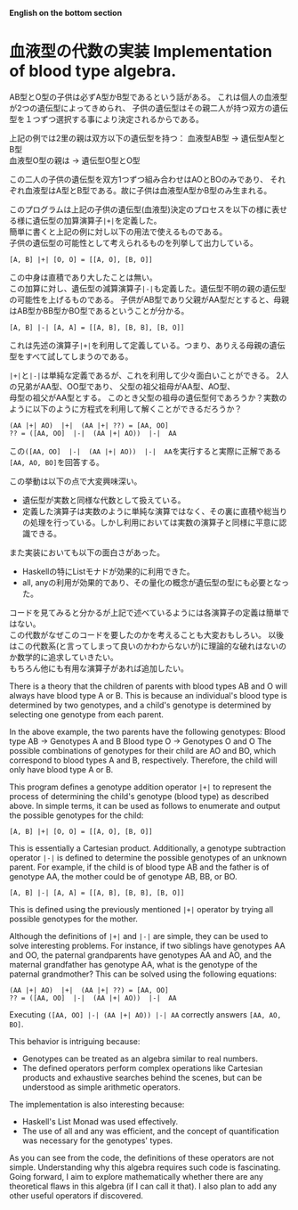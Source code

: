 **English on the bottom section**
# 血液型の代数の実装 Implementation of blood type algebra.

AB型とO型の子供は必ずA型かB型であるという話がある。
これは個人の血液型が2つの遺伝型によってきめられ、
子供の遺伝型はその親二人が持つ双方の遺伝型を１つずつ選択する事により決定されるからである。  
  
上記の例では2里の親は双方以下の遺伝型を持つ：
血液型AB型 -> 遺伝型A型とB型  
血液型O型の親は -> 遺伝型O型とO型  
  
この二人の子供の遺伝型を双方1つずつ組み合わせはAOとBOのみであり、
それぞれ血液型はA型とB型である。故に子供は血液型A型かB型のみ生まれる。

このプログラムは上記の子供の遺伝型(血液型)決定のプロセスを以下の様に表せる様に遺伝型の加算演算子`|+|`を定義した。  
簡単に書くと上記の例に対し以下の用法で使えるものである。  
子供の遺伝型の可能性として考えられるものを列挙して出力している。
```
[A, B] |+| [O, O] = [[A, O], [B, O]]
```

この中身は直積であり大したことは無い。  
この加算に対し、遺伝型の減算演算子`|-|`も定義した。遺伝型不明の親の遺伝型の可能性を上げるものである。
子供がAB型であり父親がAA型だとすると、母親はAB型かBB型かBO型であるということが分かる。
```
[A, B] |-| [A, A] = [[A, B], [B, B], [B, O]]
```

これは先述の演算子`|+|`を利用して定義している。つまり、ありえる母親の遺伝型をすべて試してしまうのである。  

`|+|`と`|-|`は単純な定義であるが、これを利用して少々面白いことができる。
2人の兄弟がAA型、OO型であり、
父型の祖父祖母がAA型、AO型、  
母型の祖父がAA型とする。 
このとき父型の祖母の遺伝型何であろうか？実数のように以下のように方程式を利用して解くことができるだろうか？
```
(AA |+| AO)  |+|  (AA |+| ??) = [AA, OO]
?? = ([AA, OO]  |-|  (AA |+| AO))  |-|  AA
```
この`([AA, OO]  |-|  (AA |+| AO))  |-|  AA`を実行すると実際に正解である`[AA, AO, BO]`を回答する。

この挙動は以下の点で大変興味深い。
- 遺伝型が実数と同様な代数として扱えている。
- 定義した演算子は実数のように単純な演算ではなく、その裏に直積や総当りの処理を行っている。しかし利用においては実数の演算子と同様に平意に認識できる。

また実装においても以下の面白さがあった。
- Haskellの特にListモナドが効果的に利用できた。
- all, anyの利用が効果的であり、その量化の概念が遺伝型の型にも必要となった。

コードを見てみると分かるが上記で述べているようには各演算子の定義は簡単ではない。  
この代数がなぜこのコードを要したのかを考えることも大変おもしろい。
以後はこの代数系(と言ってしまって良いのかわからないが)に理論的な破れはないのか数学的に追求していきたい。  
もちろん他にも有用な演算子があれば追加したい。

There is a theory that the children of parents with blood types AB and O will always have blood type A or B. This is because an individual's blood type is determined by two genotypes, and a child's genotype is determined by selecting one genotype from each parent.

In the above example, the two parents have the following genotypes:
Blood type AB -> Genotypes A and B
Blood type O -> Genotypes O and O
The possible combinations of genotypes for their child are AO and BO, which correspond to blood types A and B, respectively. Therefore, the child will only have blood type A or B.

This program defines a genotype addition operator `|+|` to represent the process of determining the child's genotype (blood type) as described above. In simple terms, it can be used as follows to enumerate and output the possible genotypes for the child:

```
[A, B] |+| [O, O] = [[A, O], [B, O]]
```
This is essentially a Cartesian product. Additionally, a genotype subtraction operator `|-|` is defined to determine the possible genotypes of an unknown parent. For example, if the child is of blood type AB and the father is of genotype AA, the mother could be of genotype AB, BB, or BO.

```
[A, B] |-| [A, A] = [[A, B], [B, B], [B, O]]
```
This is defined using the previously mentioned `|+|` operator by trying all possible genotypes for the mother.

Although the definitions of `|+|` and `|-|` are simple, they can be used to solve interesting problems. For instance, if two siblings have genotypes AA and OO, the paternal grandparents have genotypes AA and AO, and the maternal grandfather has genotype AA, what is the genotype of the paternal grandmother? This can be solved using the following equations:

```
(AA |+| AO)  |+|  (AA |+| ??) = [AA, OO]
?? = ([AA, OO]  |-|  (AA |+| AO))  |-|  AA
```
Executing `([AA, OO] |-| (AA |+| AO)) |-| AA` correctly answers `[AA, AO, BO]`.

This behavior is intriguing because:
- Genotypes can be treated as an algebra similar to real numbers.
- The defined operators perform complex operations like Cartesian products and exhaustive searches behind the scenes, but can be understood as simple arithmetic operators.

The implementation is also interesting because:
- Haskell's List Monad was used effectively.
- The use of all and any was efficient, and the concept of quantification was necessary for the genotypes' types.

As you can see from the code, the definitions of these operators are not simple. Understanding why this algebra requires such code is fascinating. Going forward, I aim to explore mathematically whether there are any theoretical flaws in this algebra (if I can call it that). I also plan to add any other useful operators if discovered.
